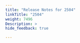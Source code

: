 ```yaml
---
title: "Release Notes for 2504"
linkTitle: "2504"
weight: 7496
Description: >
hide_feedback: true

---
```

